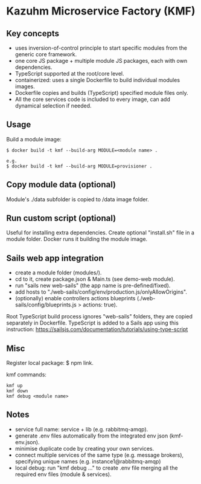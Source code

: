 # Kazuhm Microservice Factory (KMF)

## Key concepts

- uses inversion-of-control principle to start specific modules from the generic core framework.
- one core JS package + multiple module JS packages, each with own dependencies.
- TypeScript supported at the root/core level.
- containerized: uses a single Dockerfile to build individual modules images.
- Dockerfile copies and builds (TypeScript) specified module files only.
- All the core services code is included to every image, can add dynamical selection if needed.

## Usage

Build a module image:
```
$ docker build -t kmf --build-arg MODULE=<module name> .

e.g.
$ docker build -t kmf --build-arg MODULE=provisioner .
```

## Copy module data (optional)

Module's ./data subfolder is copied to /data image folder.

## Run custom script (optional)

Useful for installing extra dependencies.
Create optional "install.sh" file in a module folder.
Docker runs it building the module image.


## Sails web app integration

- create a module folder (modules/<new module>).
- cd to it, create package.json & Main.ts (see demo-web module).
- run "sails new web-sails" (the app name is pre-defined/fixed).
- add hosts to "./web-sails/config/env/production.js/onlyAllowOrigins".
- (optionally) enable controllers actions blueprints (./web-sails/config/blueprints.js > actions: true).

Root TypeScript build process ignores "web-sails" folders, they are copied separately in Dockerfile.
TypeScript is added to a Sails app using this instruction:
https://sailsjs.com/documentation/tutorials/using-type-script 

## Misc

Register local package: $ npm link.

kmf commands:
```
kmf up
kmf down
kmf debug <module name>
```

## Notes

- service full name: service + lib (e.g. rabbitmq-amqp).
- generate .env files automatically from the integrated env json (kmf-env.json).
- minimise duplicate code by creating your own services.
- connect multiple services of the same type (e.g. message brokers), specifying unique names (e.g. instance1@rabbitmq-amqp)
- local debug: run "kmf debug ..." to create .env file merging all the required env files (module & services).